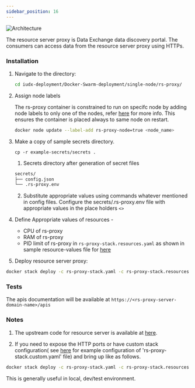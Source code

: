 ```yaml
---
sidebar_position: 16
---
```

<div class="img_background">
<div style={{textAlign: 'center'}}>

![Architecture](../../../../resources/auth/rs_proxy_overview.png)<br/>

</div></div>
The resource server proxy is Data Exchange data discovery portal. The consumers can access data from the resource server proxy using HTTPs.

### Installation

1. Navigate to the directory:

    ```bash
    cd iudx-deployment/Docker-Swarm-deployment/single-node/rs-proxy/
    ```

2. Assign node labels
 
    The rs-proxy container is constrained to run on specifc node by adding node labels to only one of the nodes, refer [here](https://docs.docker.com/engine/swarm/services/#placement-constraints) for more info. This ensures the container is placed always to same node on restart.
    
    ```sh
    docker node update --label-add rs-proxy-node=true <node_name>
    ```

3. Make a copy of sample secrets directory.

    ```console
    cp -r example-secrets/secrets .
    ```
    1. Secrets directory after generation of secret files
    ```sh
    secrets/
    ├── config.json
    └── .rs-proxy.env
    ```

    2. Substitute appropriate values using commands whatever mentioned in config files. Configure the secrets/.rs-proxy.env file with appropriate values in the place holders `<>`

4. Define Appropriate values of resources -

    - CPU of rs-proxy 
    - RAM of rs-proxy
    - PID limit of rs-proxy
    in `rs-proxy-stack.resources.yaml` as shown in sample resource-values file for [here](https://github.com/datakaveri/iudx-deployment/blob/master/Docker-Swarm-deployment/single-node/rs-proxy/example-rs-proxy-stack.resources.yaml)

5. Deploy resource server proxy:
```sh
docker stack deploy -c rs-proxy-stack.yaml -c rs-proxy-stack.resources.yaml rs-proxy
```

### Tests

The apis documentation will be available at 
    `https://<rs-proxy-server-domain-name>/apis`

### Notes

1. The upstream code for resource server is available at [here](https://github.com/datakaveri/iudx-rs-proxy).

2. If you need to expose the HTTP ports or have custom stack configuration( see [here](https://github.com/datakaveri/iudx-deployment/blob/master/Docker-Swarm-deployment/single-node/rs-proxy/example-rs-proxy-stack.custom.yaml) for example configuration of 'rs-proxy-stack.custom.yaml' file)  and bring up like as follows.

```sh
docker stack deploy -c rs-proxy-stack.yaml -c rs-proxy-stack.resources.yaml -c rs-proxy-stack.custom.yaml rs-proxy
```

This is generally useful in local, dev/test environment.

